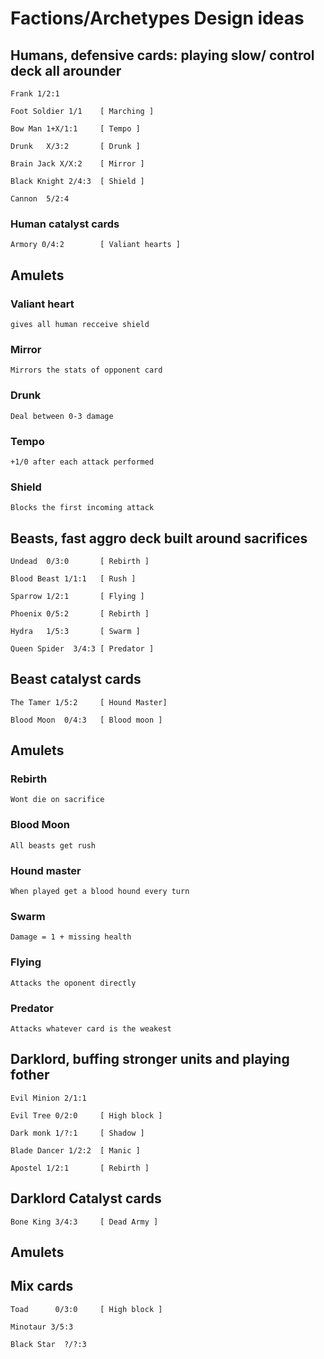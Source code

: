 
# Factions/Archetypes Design ideas

    


## Humans, defensive cards: playing slow/ control deck all arounder

    Frank 1/2:1

    Foot Soldier 1/1    [ Marching ]

    Bow Man 1+X/1:1     [ Tempo ]

    Drunk   X/3:2       [ Drunk ]

    Brain Jack X/X:2    [ Mirror ]

    Black Knight 2/4:3  [ Shield ]

    Cannon  5/2:4       

### Human catalyst cards

    Armory 0/4:2        [ Valiant hearts ]

## Amulets

### Valiant heart

    gives all human recceive shield

### Mirror

    Mirrors the stats of opponent card

### Drunk

    Deal between 0-3 damage 

### Tempo

    +1/0 after each attack performed

### Shield

    Blocks the first incoming attack


## Beasts, fast aggro deck built around sacrifices

    Undead  0/3:0       [ Rebirth ]

    Blood Beast 1/1:1   [ Rush ]

    Sparrow 1/2:1       [ Flying ]

    Phoenix 0/5:2       [ Rebirth ]

    Hydra   1/5:3       [ Swarm ]

    Queen Spider  3/4:3 [ Predator ]

## Beast catalyst cards

    The Tamer 1/5:2     [ Hound Master]

    Blood Moon  0/4:3   [ Blood moon ]

## Amulets

### Rebirth 

    Wont die on sacrifice

### Blood Moon

    All beasts get rush

### Hound master

    When played get a blood hound every turn

### Swarm

    Damage = 1 + missing health

### Flying

    Attacks the oponent directly

### Predator

    Attacks whatever card is the weakest



## Darklord, buffing stronger units and playing fother

    Evil Minion 2/1:1
    
    Evil Tree 0/2:0     [ High block ]

    Dark monk 1/?:1     [ Shadow ]

    Blade Dancer 1/2:2  [ Manic ]

    Apostel 1/2:1       [ Rebirth ]

## Darklord Catalyst cards

    Bone King 3/4:3     [ Dead Army ]

## Amulets



## Mix cards

    Toad      0/3:0     [ High block ]

    Minotaur 3/5:3

    Black Star  ?/?:3

